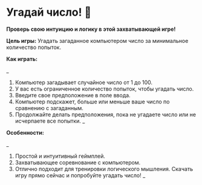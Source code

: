 # Угадай число! 🧠
**Проверь свою интуицию и логику в этой захватывающей игре!**

**Цель игры:** Угадать загаданное компьютером число за минимальное количество попыток.

**Как играть:**

_
1. Компьютер загадывает случайное число от 1 до 100.
2. У вас есть ограниченное количество попыток, чтобы угадать число.
3. Введите свое предположение в поле ввода.
4. Компьютер подскажет, больше или меньше ваше число по сравнению с загаданным.
5. Продолжайте делать предположения, пока не угадаете число или не исчерпаете все попытки.
_

**Особенности:**

_
1. Простой и интуитивный геймплей.
2. Захватывающее соревнование с компьютером.
3. Отлично подходит для тренировки логического мышления.
Скачать игру прямо сейчас и попробуйте угадать число!
_
